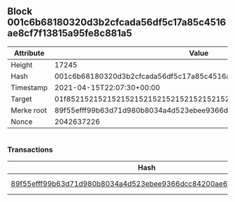 ## Block 001c6b68180320d3b2cfcada56df5c17a85c4516ae8cf7f13815a95fe8c881a5

Attribute | Value
--- | ---
Height | 17245
Hash | 001c6b68180320d3b2cfcada56df5c17a85c4516ae8cf7f13815a95fe8c881a5
Timestamp | 2021-04-15T22:07:30+00:00
Target | 01f8521521521521521521521521521521521521521521521521521521521521
Merke root | 89f55efff99b63d71d980b8034a4d523ebee9366dcc84200ae68136339fbc3ca
Nonce | 2042637226

```

```

### Transactions

Hash | Amount
--- | ---
[89f55efff99b63d71d980b8034a4d523ebee9366dcc84200ae68136339fbc3ca](89f55efff99b63d71d980b8034a4d523ebee9366dcc84200ae68136339fbc3ca.md) | 10.00000000 SKEPTI 
